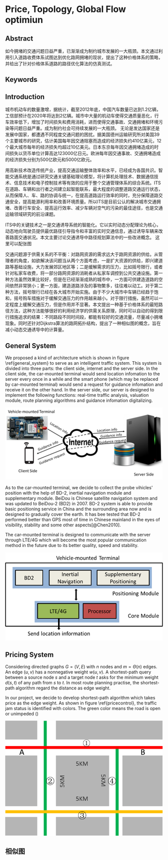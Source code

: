Price, Topology, Global Flow optimiun
=========================================================

## Abstract
如今拥堵的交通问题日益严重，已渐渐成为制约城市发展的一大瓶颈。本文通过利用引入道路收费体系试图达到优化路网拥堵的现状，提出了这种价格体系的策略，并给出了针对价格体系道路的路径优化算法的仿真测试。
## Keywords

## Introduction

城市机动车的数量激增，据统计，截至2012年底，中国汽车数量已达到1.2亿辆，工信部预计在2020年将达到2亿辆。城市中大量的机动车使得交通质量恶化，行车效率低下，增加了时间损失和费用消耗，进而使得交通事故、交通拥堵和环境污染等问题日益严重。成为制约社会可持续发展的一大瓶颈。
无论是发达国家还是发展中国家，都遭遇不同程度交通问题的困扰。据美国德州运输研究所对美国39个主要城市的研究，估计美国每年因交通阻塞而造成的经济损失约410亿美元，12个最大城市每年的经济损失均超过10亿美元。日本东京每年因交通拥堵造成的时间损失以货币单位计算高达123000亿日元。欧洲每年因交通事故、交通拥堵造成的经济损失分别为500亿欧元和5000亿欧元。

用高新技术改造传统产业，提高交通运输整体效率和水平，已经成为各国共识。智能交通系统是通过研究交通关键基础理论模型，将计算机处理技术、数据通信技术、信息技术和电子控制技术等有效的应用于整个交通管理体系的综合系统。ITS在道路、车辆和出行者之间建立起智能联系，最大程度的调整道路交通运行状态，从而保障人、车、路的协调与统一，在提高道路运行效率的同时，充分保障道路交通安全，提高能源利用率和改善环境质量。所以ITS是目前公认的解决城市交通拥堵、改善行车安全、提高运行效率、减少车辆对空气的污染的最佳途径，也是交通运输领域研究的前沿课题。

ITS中的关键技术之一是交通诱导系统的智能化。它以实时动态分配理论为核心，动态地向驾驶员提供最优路径引导指令和丰富的实时交通信息，通过诱导车辆来改善路面交通状况。本文主要讨论交通诱导中路径规划算法中的一些改进概念。
这里可以配张图

交通问题源于供需关系的不平衡：对路网资源的需求远大于路网资源的供给。从管理者的角度，如欲解决该问题当从两个方面考虑，一是扩大资源的供给，即兴建道路等基础设施，大力发展郊区地区等；二是缓解需求的压力，比如摇号限行，或者针对私家车收费，将一部分路网资源的消耗者从私家车调控到公共交通设施。第一种方法虽然效果比较好，但是在已经渐渐成熟的城市中，一方面可供建造道路的空间依然非常狭小；更一方面，建造道路涉及的事物繁多，往往难以动工。对于第二种方法，摇号限行已经在各大城市开始实施。由于不少大城市中车辆已经趋于饱和，摇号购车措施对于缓解交通压力的作用越来越小。对于限行措施，虽然可以一定程度上缓解交通压力，但是作用并不显著。本文提出一种基于价格体系的最短路径方法，这种方法能够很好的利用经济学的供需关系原理，同时可以自动的得到限行措施追求的结果：不同路段不同时间段，都能有较好的交通流量，尽量减小拥堵现象。同时还针对Dijkstra算法的路网拓扑结构，提出了一种相似图的概念，旨在减小动态交通诱导中的计算量。

## General System

We proposed a kind of architecture which is shown in figure \ref{general_system}  to serve as an intelligent traffic system. This system is divided into three parts: the client side, internet and the server side. In the client side, the car-mounted terminal would send location infomation to the server every once in a while and the smart phone (which may be replaced by car-mounted terminal) would send a request for guidance infomation and receive it on the other hand. In the server side, our server is designed to implement the following functions: real-time traffic analysis, valuation module, route planning algorithms and guidance infomation digitalizing.

![General System\label{general_system}](general_system.png)

As to the car-mounted terminal, we decide to collect the probe vihicles' position with the help of BD-2, inertial navigation module and supplementary module. BeiDou is Chinese satellite navigation system and was updated to BeiDou-2 (BD2) in 2007. BD-2 system is able to provide basic positioning service in China and the surrounding area now and is designed to gradually cover the earth. It has bee tested that BD-2 performed better than GPS most of time in Chinese mainland in the eyes of visibility, stability and some other aspects[@Chen2010].

The car-mounted terminal is designed to communicate with the server through LTE/4G which will become the most popular communication method in the future due to its better quality, speed and stability.

![Car-mounted Terminal](car_mounted_terminal.png)

## Pricing System

Considering directed graphs $G=(V,E)$ with $n$ nodes and $m=\Theta (n)$ edges. An edge $(u,v)$ has a nonnegative weight $w(u,v)$. A shortest-path query between a source node $s$ and a target node $t$ asks for the minimum weight $d(s, t)$ of any path from $s$ to $t$. In most route planning practise, the shortest-path algorithm regard the distance as edge weight. 

In our project, we decide to develop shortest-path algorithm which takes price as the edge weight. As shown in figure \ref{pricecontrol}, the traffic jam status is identified with colors. The green color means the road is open or unimpeded ()

![Pricing System Sketch\label{pricecontrol}](pricecontrol.png)

## 相似图